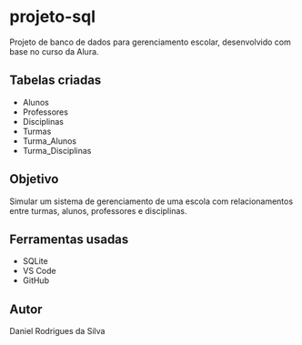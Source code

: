 # projeto-sql

Projeto de banco de dados para gerenciamento escolar, desenvolvido com base no curso da Alura.

## Tabelas criadas

- Alunos
- Professores
- Disciplinas
- Turmas
- Turma_Alunos
- Turma_Disciplinas

## Objetivo

Simular um sistema de gerenciamento de uma escola com relacionamentos entre turmas, alunos, professores e disciplinas.

## Ferramentas usadas

- SQLite
- VS Code
- GitHub

## Autor

Daniel Rodrigues da Silva
